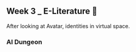 ## Week 3 _ E-Literature :raised_eyebrow:

After looking at Avatar, identities in virtual space. 


### AI Dungeon
